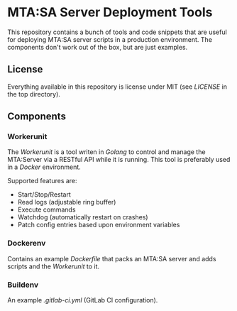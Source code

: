 # MTA:SA Server Deployment Tools
This repository contains a bunch of tools and code snippets that are useful for deploying MTA:SA server scripts in a production environment.
The components don't work out of the box, but are just examples.

## License
Everything available in this repository is license under MIT (see _LICENSE_ in the top directory).

## Components
### Workerunit
The _Workerunit_ is a tool writen in _Golang_ to control and manage the MTA:Server via a RESTful API while it is running.
This tool is preferably used in a _Docker_ environment.

Supported features are:
* Start/Stop/Restart
* Read logs (adjustable ring buffer)
* Execute commands
* Watchdog (automatically restart on crashes)
* Patch config entries based upon environment variables

### Dockerenv
Contains an example _Dockerfile_ that packs an MTA:SA server and adds scripts and the _Workerunit_ to it.

### Buildenv
An example _.gitlab-ci.yml_ (GitLab CI configuration).

